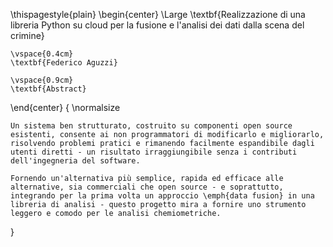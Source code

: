 \thispagestyle{plain}
\begin{center}
    \Large
    \textbf{Realizzazione di una libreria Python su cloud per la fusione e l'analisi dei dati dalla scena del crimine}
        
    \vspace{0.4cm}
    \textbf{Federico Aguzzi}
       
    \vspace{0.9cm}
    \textbf{Abstract}
\end{center}
{
    \normalsize

    Un sistema ben strutturato, costruito su componenti open source esistenti, consente ai non programmatori di modificarlo e migliorarlo, risolvendo problemi pratici e rimanendo facilmente espandibile dagli utenti diretti - un risultato irraggiungibile senza i contributi dell'ingegneria del software.

    Fornendo un'alternativa più semplice, rapida ed efficace alle alternative, sia commerciali che open source - e soprattutto, integrando per la prima volta un approccio \emph{data fusion} in una libreria di analisi - questo progetto mira a fornire uno strumento leggero e comodo per le analisi chemiometriche.
}
